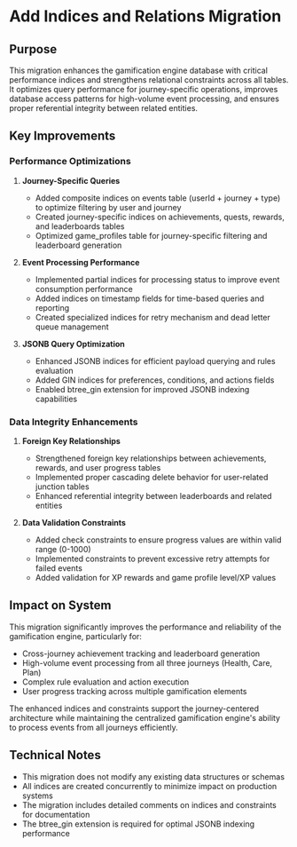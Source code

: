 # Add Indices and Relations Migration

## Purpose

This migration enhances the gamification engine database with critical performance indices and strengthens relational constraints across all tables. It optimizes query performance for journey-specific operations, improves database access patterns for high-volume event processing, and ensures proper referential integrity between related entities.

## Key Improvements

### Performance Optimizations

1. **Journey-Specific Queries**
   - Added composite indices on events table (userId + journey + type) to optimize filtering by user and journey
   - Created journey-specific indices on achievements, quests, rewards, and leaderboards tables
   - Optimized game_profiles table for journey-specific filtering and leaderboard generation

2. **Event Processing Performance**
   - Implemented partial indices for processing status to improve event consumption performance
   - Added indices on timestamp fields for time-based queries and reporting
   - Created specialized indices for retry mechanism and dead letter queue management

3. **JSONB Query Optimization**
   - Enhanced JSONB indices for efficient payload querying and rules evaluation
   - Added GIN indices for preferences, conditions, and actions fields
   - Enabled btree_gin extension for improved JSONB indexing capabilities

### Data Integrity Enhancements

1. **Foreign Key Relationships**
   - Strengthened foreign key relationships between achievements, rewards, and user progress tables
   - Implemented proper cascading delete behavior for user-related junction tables
   - Enhanced referential integrity between leaderboards and related entities

2. **Data Validation Constraints**
   - Added check constraints to ensure progress values are within valid range (0-1000)
   - Implemented constraints to prevent excessive retry attempts for failed events
   - Added validation for XP rewards and game profile level/XP values

## Impact on System

This migration significantly improves the performance and reliability of the gamification engine, particularly for:

- Cross-journey achievement tracking and leaderboard generation
- High-volume event processing from all three journeys (Health, Care, Plan)
- Complex rule evaluation and action execution
- User progress tracking across multiple gamification elements

The enhanced indices and constraints support the journey-centered architecture while maintaining the centralized gamification engine's ability to process events from all journeys efficiently.

## Technical Notes

- This migration does not modify any existing data structures or schemas
- All indices are created concurrently to minimize impact on production systems
- The migration includes detailed comments on indices and constraints for documentation
- The btree_gin extension is required for optimal JSONB indexing performance